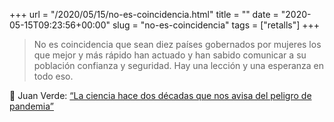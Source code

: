 +++
url = "/2020/05/15/no-es-coincidencia.html"
title = ""
date = "2020-05-15T09:23:56+00:00"
slug = "no-es-coincidencia"
tags = ["retalls"]
+++

> No es coincidencia que sean diez países gobernados por mujeres los que mejor y más rápido han actuado y han sabido comunicar a su población confianza y seguridad. Hay una lección y una esperanza en todo eso.

📎 Juan Verde: [“La ciencia hace dos décadas que nos avisa del peligro de pandemia”](https://www.lavanguardia.com/lacontra/20200515/481149070782/la-ciencia-hace-dos-decadas-que-nos-avisa-del-peligro-de-pandemia.html)

